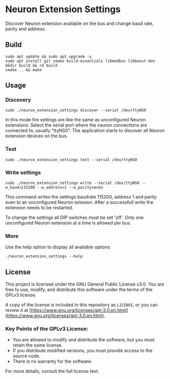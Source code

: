 # Neuron Extension Settings

Discover Neuron extension available on the bus and change baud rate, parity and address.

## Build

```
sudo apt update && sudo apt upgrade -y
sudo apt install git cmake build-essentials libmodbus libboost-dev
mkdir build && cd build
cmake .. && make
```

## Usage

### Discovery

```
sudo ./neuron_extension_settings discover --serial /dev/ttyNS0
```

In this mode the settings are like the same as unconfigured Neuron extensions.
Select the serial port where the neuron connections are connected to, usually "ttyNS0".
The application starts to discover all Neuron extension devices on the bus.

### Test

```
sudo ./neuron_extension_settings test --serial /dev/ttyNS0
```


### Write settings

```
sudo ./neuron_extension_settings write --serial /dev/ttyNS0 --w_baud=115200 --w_address=1 --w_parity=even
```

This command writes the settings baudrate 115200, address 1 and parity even to an unconfigured Neuron extesion. After a successfull write the extension needs to be restarted.

To change the settings all DIP switches must be set 'off'. Only one unconfigured Neuron extension at a time is allowed per bus.

### More

Use the help option to display all available options

```
./neuron_extension_settings --help
```

## License

This project is licensed under the GNU General Public License v3.0. You are free to use, modify, and distribute this software under the terms of the GPLv3 license.

A copy of the license is included in this repository as `LICENSE`, or you can review it at [https://www.gnu.org/licenses/gpl-3.0.en.html](https://www.gnu.org/licenses/gpl-3.0.en.html).

### Key Points of the GPLv3 License:
- You are allowed to modify and distribute the software, but you must retain the same license.
- If you distribute modified versions, you must provide access to the source code.
- There is no warranty for the software.

For more details, consult the full license text.
